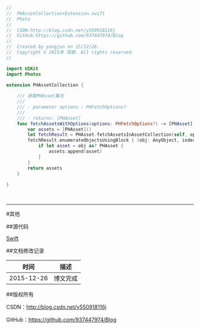 ```swift
//
//  PHAssetCollection+Extension.swift
//  Photo
//
//  CSDN:http://blog.csdn.net/y550918116j
//  GitHub:https://github.com/937447974/Blog
//
//  Created by yangjun on 15/12/26.
//  Copyright © 2015年 阳君. All rights reserved.
//

import UIKit
import Photos

extension PHAssetCollection {
    
    /// 获取PHAsset集合
    ///
    /// - parameter options : PHFetchOptions?
    ///
    /// - returns: [PHAsset]
    func fetchAssetsWithOptions(options: PHFetchOptions?) -> [PHAsset] {
        var assets = [PHAsset]()
        let fetchResult = PHAsset.fetchAssetsInAssetCollection(self, options: options)
        fetchResult.enumerateObjectsUsingBlock { (obj: AnyObject, index: Int, umPointer: UnsafeMutablePointer<ObjCBool>) -> Void in
            if let asset = obj as? PHAsset {
                assets.append(asset)
            }
        }
        return assets
    }
    
}
```

&#160;

----------

#其他

##源代码

[Swift](https://github.com/937447974/Swift)

##文档修改记录

| 时间 | 描述 |
| ---- | ---- |
| 2015-12-26 | 博文完成 |

##版权所有

CSDN：http://blog.csdn.net/y550918116j

GitHub：https://github.com/937447974/Blog